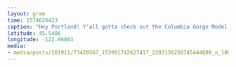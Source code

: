 ```yaml
---
layout: gram
time: 1574626423
caption: "Hey Portland! Y'all gotta check out the Columbia Gorge Model Railroad Club. It's such a good time and it's only open through the end of the month! Get on it!"
latitude: 45.5406
longitude: -122.66803
media:
- media/posts/201911/73420567_153991742627417_2203136256745444608_n_18081613711192832.jpg
---
```


